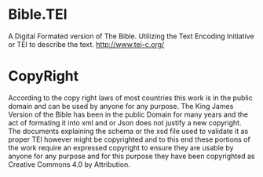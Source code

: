 # Bible.TEI

A Digital Formated version of The Bible. Utilizing the Text Encoding Initiative or TEI to describe the text.
http://www.tei-c.org/

# CopyRight
According to the copy right laws of most countries this work is in the public domain and can be used by anyone for any purpose. The King James Version of the Bible has been in the public Domain for many years and the act of formating it into xml and or Json does not justify a new copyright. The documents explaining the schema or the xsd file used to validate it as proper TEI however might be copyrighted and to this end these portions of the work require an expressed copyright to ensure they are usable by anyone for any purpose and for this purpose they have been copyrighted as Creative Commons 4.0 by Attribution. 
